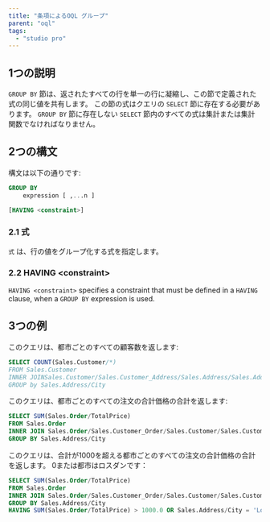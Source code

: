 ```yaml
---
title: "条項によるOQL グループ"
parent: "oql"
tags:
  - "studio pro"
---
```


## 1つの説明

`GROUP BY` 節は、返されたすべての行を単一の行に凝縮し、この節で定義された式の同じ値を共有します。 この節の式はクエリの `SELECT` 節に存在する必要があります。 `GROUP BY` 節に存在しない `SELECT` 節内のすべての式は集計または集計関数でなければなりません。

## 2つの構文

構文は以下の通りです:

```sql
GROUP BY
    expression [ ,...n ]

[HAVING <constraint>]
```

### 2.1 式

`式` は、行の値をグループ化する式を指定します。

### 2.2 HAVING \<constraint\>

`HAVING <constraint>` specifies a constraint that must be defined in a `HAVING` clause, when a `GROUP BY` expression is used.

## 3つの例

このクエリは、都市ごとのすべての顧客数を返します:

```sql
SELECT COUNT(Sales.Customer/*)
FROM Sales.Customer
INNER JOINSales.Customer/Sales.Customer_Address/Sales.Address/Sales.Address
GROUP by Sales.Address/City
```

このクエリは、都市ごとのすべての注文の合計価格の合計を返します:

```sql
SELECT SUM(Sales.Order/TotalPrice)
FROM Sales.Order
INNER JOIN Sales.Order/Sales.Customer_Order/Sales.Customer/Sales.Customer_Address/Sales.Address
GROUP BY Sales.Address/City
```

このクエリは、合計が1000を超える都市ごとのすべての注文の合計価格の合計を返します。 0または都市はロスダンです：

```sql
SELECT SUM(Sales.Order/TotalPrice)
FROM Sales.Order
INNER JOIN Sales.Order/Sales.Customer_Order/Sales.Customer/Sales.Customer_Address/Sales.Address
GROUP BY Sales.Address/City
HAVING SUM(Sales.Order/TotalPrice) > 1000.0 OR Sales.Address/City = 'Losdun'
```

